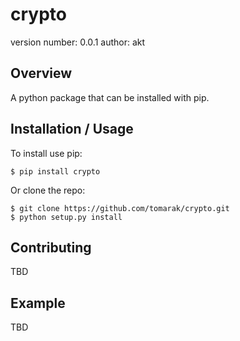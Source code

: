 crypto
===============================

version number: 0.0.1
author: akt

Overview
--------

A python package that can be installed with pip.

Installation / Usage
--------------------

To install use pip:

    $ pip install crypto


Or clone the repo:

    $ git clone https://github.com/tomarak/crypto.git
    $ python setup.py install
    
Contributing
------------

TBD

Example
-------

TBD